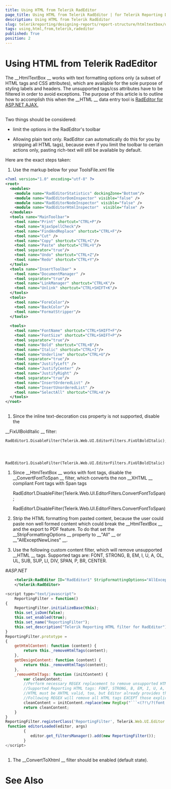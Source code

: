 ```yaml
---
title: Using HTML from Telerik RadEditor
page_title: Using HTML from Telerik RadEditor | for Telerik Reporting Documentation
description: Using HTML from Telerik RadEditor
slug: telerikreporting/designing-reports/report-structure/htmltextbox/using-html-from-telerik-radeditor
tags: using,html,from,telerik,radeditor
published: True
position: 2
---
```


# Using HTML from Telerik RadEditor



The 
__HtmlTextBox
__ works with text formatting options only
                (a subset of HTML tags and CSS attributes), which are available for the sole purpose of styling
                labels and headers. The unsupported tags/css attributes have to be filtered in order to avoid exceptions.
                The purpose of this article is to outline how to accomplish this when the 
__HTML
__                data entry tool is 
[RadEditor for ASP.NET AJAX.
](http://www.telerik.com/products/aspnet-ajax/editor.aspx
)

## 

Two things should be considered:
                


* limit the options in the RadEditor's toolbar


* Allowing plain text only. RadEditor can automatically do this for you by
                            stripping all HTML tags), because even if you limit the toolbar to certain actions only,
                            pasting rich-text will still be available by default.
                        


Here are the exact steps taken:


1. Use the markup below for your ToolsFile.xml file


	
````xml
<?xml version="1.0" encoding="utf-8" ?>
<root>
  <modules>
    <module name="RadEditorStatistics" dockingZone="Bottom"/>
    <module name="RadEditorDomInspector" visible="false" />
    <module name="RadEditorNodeInspector" visible="false" />
    <module name="RadEditorHtmlInspector"  visible="false" />
  </modules>
  <tools name="MainToolbar">
    <tool name="Print" shortcut="CTRL+P"/>
    <tool name="AjaxSpellCheck"/>
    <tool name="FindAndReplace" shortcut="CTRL+F"/>
    <tool name="Cut" />
    <tool name="Copy" shortcut="CTRL+C"/>
    <tool name="Paste" shortcut="CTRL+V"/>
    <tool separator="true"/>
    <tool name="Undo" shortcut="CTRL+Z"/>
    <tool name="Redo" shortcut="CTRL+Y"/>
  </tools>
  <tools name="InsertToolbar" >
    <tool name="DocumentManager" />
    <tool separator="true"/>
    <tool name="LinkManager" shortcut="CTRL+K"/>
    <tool name="Unlink" shortcut="CTRL+SHIFT+K"/>
  </tools>
  <tools>
    <tool name="ForeColor"/>
    <tool name="BackColor"/>
    <tool name="FormatStripper"/>
  </tools>
  
  <tools>
    <tool name="FontName" shortcut="CTRL+SHIFT+F"/>
    <tool name="FontSize" shortcut="CTRL+SHIFT+P"/>
    <tool separator="true"/>
    <tool name="Bold" shortcut="CTRL+B"/>
    <tool name="Italic" shortcut="CTRL+I"/>
    <tool name="Underline" shortcut="CTRL+U"/>
    <tool separator="true"/>
    <tool name="JustifyLeft" />
    <tool name="JustifyCenter" />
    <tool name="JustifyRight" />
    <tool separator="true"/>
    <tool name="InsertOrderedList" />
    <tool name="InsertUnorderedList" />
    <tool name="SelectAll" shortcut="CTRL+A"/>
  </tools>
</root>
 
````




1. Since the inline text-decoration css property is not supported, disable the
                            
__FixUlBoldItalic
__ filter:
                        


	RadEditor1.DisableFilter(Telerik.Web.UI.EditorFilters.FixUlBoldItalic);




	RadEditor1.DisableFilter(Telerik.Web.UI.EditorFilters.FixUlBoldItalic)




1. Since 
__HtmlTextBox
__ works with font tags, disable the 
__ConvertFontToSpan
__ filter,
                            which converts the non 
__XHTML
__ compliant Font tags with Span tags
                        


	RadEditor1.DisableFilter(Telerik.Web.UI.EditorFilters.ConvertFontToSpan);




	RadEditor1.DisableFilter(Telerik.Web.UI.EditorFilters.ConvertFontToSpan)




1. Strip the HTML formatting from pasted content, because the user could paste non well formed content
                            which could break the 
__HtmlTextBox
__ and the export to PDF feature. To do that set the 
__StripFormattingOptions
__                            property to 
__"All"
__ or 
__"AllExceptNewLines"
__.
                        


1. Use the following custom content filter, which will remove unsupported 
__HTML
__ tags. Supported
                            tags are: FONT, STRONG, B, EM, I, U, A, OL, UL, SUB, SUP, LI, DIV, SPAN, P, BR, CENTER.
                        
#_ASP.NET_

	
````XML
    <telerik:RadEditor ID="RadEditor1" StripFormattingOptions="AllExceptNewLines" ToolsFile="~/HtmlTextBoxToolsFile.xml" OnClientLoad="editorLoaded" runat="server">
    </telerik:RadEditor>

````




	
````JavaScript
<script type="text/javascript">
  	ReportingFilter = function()
{
    ReportingFilter.initializeBase(this);
    this.set_isDom(false);
    this.set_enabled(true);
    this.set_name("ReportingFilter");
    this.set_description("Telerik Reporting HTML filter for RadEditor");
}
ReportingFilter.prototype =
{
    getHtmlContent: function (content) {
        return this._removeHtmlTags(content);
    },
    getDesignContent: function (content) {
        return this._removeHtmlTags(content);
    },
    _removeHtmlTags: function (initContent) {
        var cleanContent;
        //Perform necessary REGEX replacement to remove unsupported HTML tags
        //Supported Reporting HTML tags: FONT, STRONG, B, EM, I, U, A, OL, UL, LI, DIV, SPAN, P, BR, CENTER
        //HTML must be XHTML valid, too, but Editor already provides that filter
        //Following REGEX will remove all HTML tags EXCEPT those expliclitly listed
        cleanContent = initContent.replace(new RegExp("```<(?!\/?(font|strong|b|em|(i(?!mg))|u|a|ol|ul|li|div|span|p|br|center)(?=>```|\s?.*>))\/?.*?>", "ig"), "");
        return cleanContent;
    }
}
ReportingFilter.registerClass('ReportingFilter', Telerik.Web.UI.Editor.Filter);
 function editorLoaded(editor, args)
        {
           editor.get_filtersManager().add(new ReportingFilter());
        }
</script>
 
````




1. The 
__ConvertToXhtml
__ filter should be enabled (default state).
                        


# See Also

